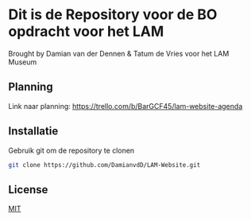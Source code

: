 # Dit is de Repository voor de BO opdracht voor het LAM

Brought by Damian van der Dennen & Tatum de Vries voor het LAM Museum

## Planning

Link naar planning: https://trello.com/b/BarGCF45/lam-website-agenda

## Installatie

Gebruik git om de repository te clonen

```bash
git clone https://github.com/DamianvdD/LAM-Website.git
```

## License
[MIT](https://choosealicense.com/licenses/mit/)
